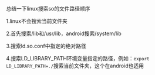 总结一下linux搜索so的文件路径顺序

1.linux不会搜索当前文件夹

2.首先搜索/lib和/usr/lib，android搜索/system/lib

3.搜索ld.so.conf中指定的绝对路径

4.搜索LD_LIBRARY_PATH环境变量指定的路径，例如：``export LD_LIBRARY_PATH=./``搜索当前文件夹，这个在android也适用
